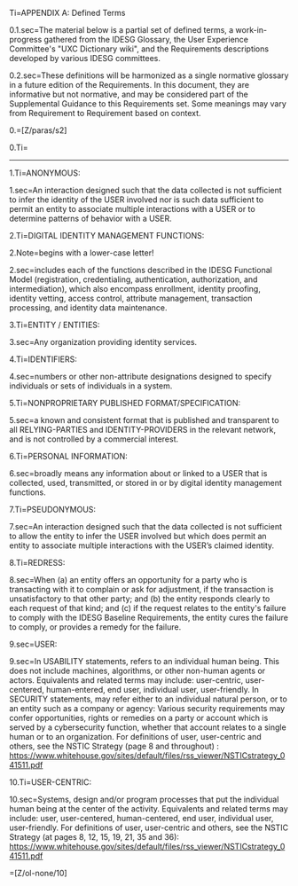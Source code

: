 Ti=APPENDIX A: Defined Terms

0.1.sec=The material below is a partial set of defined terms, a work-in-progress gathered from the IDESG Glossary, the User Experience Committee's "UXC Dictionary wiki", and the Requirements descriptions developed by various IDESG committees.

0.2.sec=These definitions will be harmonized as a single normative glossary in a future edition of the Requirements. In this document, they are informative but not normative, and may be considered part of the Supplemental Guidance to this Requirements set. Some meanings may vary from Requirement to Requirement based on context.

0.=[Z/paras/s2]

0.Ti=</i>

* * *

1.Ti=ANONYMOUS:

1.sec=An interaction designed such that the data collected is not sufficient to infer the identity of the USER involved nor is such data sufficient to permit an entity to associate multiple interactions with a USER or to determine patterns of behavior with a USER.

2.Ti=DIGITAL IDENTITY MANAGEMENT FUNCTIONS:

2.Note=begins with a lower-case letter!

2.sec=includes each of the functions described in the IDESG Functional Model (registration, credentialing, authentication, authorization, and intermediation), which also encompass enrollment, identity proofing, identity vetting, access control, attribute management, transaction processing, and identity data maintenance.

3.Ti=ENTITY / ENTITIES:

3.sec=Any organization providing identity services.

4.Ti=IDENTIFIERS:

4.sec=numbers or other non-attribute designations designed to specify individuals or sets of individuals in a system.

5.Ti=NONPROPRIETARY PUBLISHED FORMAT/SPECIFICATION:

5.sec=a known and consistent format that is published and transparent to all RELYING-PARTIES and IDENTITY-PROVIDERS in the relevant network, and is not controlled by a commercial interest.

6.Ti=PERSONAL INFORMATION:

6.sec=broadly means any information about or linked to a USER that is collected, used, transmitted, or stored in or by digital identity management functions.

7.Ti=PSEUDONYMOUS:

7.sec=An interaction designed such that the data collected is not sufficient to allow the entity to infer the USER involved but which does permit an entity to associate multiple interactions with the USER’s claimed identity.

8.Ti=REDRESS:

8.sec=When (a) an entity offers an opportunity for a party who is transacting with it to complain or ask for adjustment, if the transaction is unsatisfactory to that other party; and (b) the entity responds clearly to each request of that kind; and (c) if the request relates to the entity's failure to comply with the IDESG Baseline Requirements, the entity cures the failure to comply, or provides a remedy for the failure.

9.sec=USER:

9.sec=In USABILITY statements, refers to an individual human being. This does not include machines, algorithms, or other non-human agents or actors. Equivalents and related terms may include: user-centric, user-centered, human-entered, end user, individual user, user-friendly. In SECURITY statements, may refer either to an individual natural person, or to an entity such as a company or agency: Various security requirements may confer  opportunities, rights or remedies on a party or account which is served by a cybersecurity function, whether that account relates to a single human or to an organization. For definitions of user, user-centric and others, see the NSTIC Strategy (page 8 and throughout) : https://www.whitehouse.gov/sites/default/files/rss_viewer/NSTICstrategy_041511.pdf

10.Ti=USER-CENTRIC:

10.sec=Systems, design and/or program processes that put the individual human being at the center of the activity. Equivalents and related terms may include: user, user-centered, human-centered, end user, individual user, user-friendly. For definitions of user, user-centric and others, see the NSTIC Strategy (at pages 8, 12, 15, 19, 21, 35 and 36):  https://www.whitehouse.gov/sites/default/files/rss_viewer/NSTICstrategy_041511.pdf

=[Z/ol-none/10]